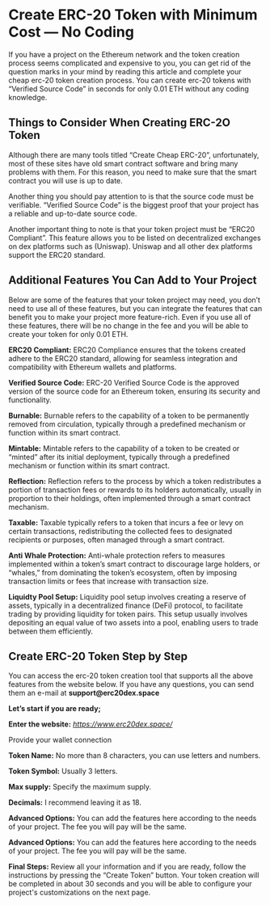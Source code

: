 <h1>Create ERC-20 Token with Minimum Cost — No Coding</h1>
 
If you have a project on the Ethereum network and the token creation process seems complicated and expensive to you, you can get rid of the question marks in your mind by reading this article and complete your cheap erc-20 token creation process. You can create erc-20 tokens with “Verified Source Code” in seconds for only 0.01 ETH without any coding knowledge.
			
<h2>
Things to Consider When Creating ERC-2O Token</h2><p>
Although there are many tools titled “Create Cheap ERC-20”, unfortunately, most of these sites have old smart contract software and bring many problems with them. For this reason, you need to make sure that the smart contract you will use is up to date.

</p>

<p>
Another thing you should pay attention to is that the source code must be verifiable. “Verified Source Code” is the biggest proof that your project has a reliable and up-to-date source code.
</p>


<p>
Another important thing to note is that your token project must be “ERC20 Compliant”. This feature allows you to be listed on decentralized exchanges on dex platforms such as (Uniswap). Uniswap and all other dex platforms support the ERC20 standard.
</p>

<p>
<h2>Additional Features You Can Add to Your Project</h2></p>
<p>Below are some of the features that your token project may need, you don’t need to use all of these features, but you can integrate the features that can benefit you to make your project more feature-rich. Even if you use all of these features, there will be no change in the fee and you will be able to create your token for only 0.01 ETH.</p>
<p><b>ERC20 Compliant:</b> ERC20 Compliance ensures that the tokens created adhere to the ERC20 standard, allowing for seamless integration and compatibility with Ethereum wallets and platforms.</p>
<p><b>Verified Source Code:</b> ERC-20 Verified Source Code is the approved version of the source code for an Ethereum token, ensuring its security and functionality.</p>
<p><b>Burnable:</b> Burnable refers to the capability of a token to be permanently removed from circulation, typically through a predefined mechanism or function within its smart contract.</p>
<p><b>Mintable:</b> Mintable refers to the capability of a token to be created or “minted” after its initial deployment, typically through a predefined mechanism or function within its smart contract.</p>
<p><b>Reflection:</b> Reflection refers to the process by which a token redistributes a portion of transaction fees or rewards to its holders automatically, usually in proportion to their holdings, often implemented through a smart contract mechanism.</p>
<p><b>Taxable:</b> Taxable typically refers to a token that incurs a fee or levy on certain transactions, redistributing the collected fees to designated recipients or purposes, often managed through a smart contract.</p>
<p><b>Anti Whale Protection:</b> Anti-whale protection refers to measures implemented within a token’s smart contract to discourage large holders, or “whales,” from dominating the token’s ecosystem, often by imposing transaction limits or fees that increase with transaction size.</p>
<p><b>Liquidty Pool Setup:</b> Liquidity pool setup involves creating a reserve of assets, typically in a decentralized finance (DeFi) protocol, to facilitate trading by providing liquidity for token pairs. This setup usually involves depositing an equal value of two assets into a pool, enabling users to trade between them efficiently.</p>

<h2>Create ERC-20 Token Step by Step</h2>
<p>You can access the erc-20 token creation tool that supports all the above features from the website below. If you have any questions, you can send them an e-mail at <b>support@erc20dex.space</b></p>


<p><b>Let’s start if you are ready;</b></p>

<p>
<b>Enter the website:</b> <a href="https://www.erc20dex.space/"><em>https://www.erc20dex.space/</em></a></p>
<p>
Provide your wallet connection</p>
<p>
<b>Token Name:</b> No more than 8 characters, you can use letters and numbers.</p>
<p>
<b>Token Symbol:</b> Usually 3 letters.</p>
<p>
<b>Max supply:</b> Specify the maximum supply.</p>
<p>
<b>Decimals:</b> I recommend leaving it as 18.</p>
<p>
<b>Advanced Options:</b> You can add the features here according to the needs of your project. The fee you will pay will be the same.</p>

<b>Advanced Options:</b> You can add the features here according to the needs of your project. The fee you will pay will be the same.</p>


 <b>Final Steps:</b> Review all your information and if you are ready, follow the instructions by pressing the “Create Token” button. Your token creation will be completed in about 30 seconds and you will be able to configure your project's customizations on the next page.
